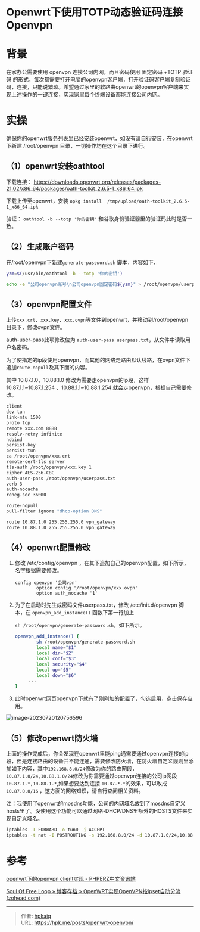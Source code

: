 # Openwrt下使用TOTP动态验证码连接Openvpn


# 背景

在家办公需要使用 openvpn 连接公司内网，而且密码使用  固定密码 +TOTP 验证码 的形式，每次都需要打开电脑的openvpn客户端，打开验证码客户端复制验证码，连接，只能说繁琐。希望通过家里的软路由openwrt的openvpn客户端来实现上述操作的一键连接，实现家里每个终端设备都能连接公司内网。

<!--more-->

# 实操

确保你的openwrt服务列表里已经安装openwrt，如没有请自行安装，在openwrt下新建 /root/openvpn 目录，一切操作均在这个目录下进行。

## （1）openwrt安装oathtool 

下载连接： https://downloads.openwrt.org/releases/packages-21.02/x86_64/packages/oath-toolkit_2.6.5-1_x86_64.ipk

下载上传至openwrt，安装 `opkg install  /tmp/upload/oath-toolkit_2.6.5-1_x86_64.ipk`

验证： `oathtool -b --totp '你的密钥'`  和谷歌身份验证器里的验证码此时是否一致。

## （2）生成账户密码

在/root/openvpn下新建`generate-password.sh` 脚本，内容如下，

```bash
yzm=$(/usr/bin/oathtool -b --totp '你的密钥')

echo -e "公司openvpn账号\n公司openvpn固定密码${yzm}" > /root/openvpn/userpass.txt

```

## （3）openvpn配置文件

上传`xxx.crt`、`xxx.key`、`xxx.ovpn`等文件到openwrt，并移动到/root/openvpn 目录下，修改ovpn文件。

auth-user-pass此项修改位为 `auth-user-pass userpass.txt`，从文件中读取用户名密码。

为了使指定的ip段使用openvpn，而其他的网络走路由默认线路，在ovpn文件下追加`route-nopull`及其下面的内容。

其中 10.87.1.0、10.88.1.0 修改为需要走openvpn的ip段，这样 10.87.1.1~10.87.1.254 、10.88.1.1~10.88.1.254 就会走openvpn，根据自己需要修改。

```bash
client
dev tun
link-mtu 1500
proto tcp
remote xxx.com 8888
resolv-retry infinite
nobind
persist-key
persist-tun
ca /root/openvpn/xxx.crt
remote-cert-tls server
tls-auth /root/openvpn/xxx.key 1
cipher AES-256-CBC
auth-user-pass /root/openvpn/userpass.txt
verb 3
auth-nocache
reneg-sec 36000

route-nopull
pull-filter ignore "dhcp-option DNS"

route 10.87.1.0 255.255.255.0 vpn_gateway
route 10.88.1.0 255.255.255.0 vpn_gateway
```

## （4）openwrt配置修改

1. 修改 /etc/config/openvpn ，在其下追加自己的openvpn配置，如下所示，名字根据需要修改。

   ```
   config openvpn '公司vpn'
           option config '/root/openvpn/xxx.ovpn'
           option auth_nocache '1'
   ```

2. 为了在启动时先生成密码文件userpass.txt，修改 /etc/init.d/openvpn 脚本，在 `openvpn_add_instance()` 函数下第一行加上

    `sh /root/openvpn/generate-password.sh`，如下所示。

   ```bash
   openvpn_add_instance() {
           sh /root/openvpn/generate-password.sh
           local name="$1"
           local dir="$2"
           local conf="$3"
           local security="$4"
           local up="$5"
           local down="$6"
   		...
   }
   ```

3. 此时openwrt网页openvpn下就有了刚刚加的配置了，勾选启用，点击保存应用。

![image-20230720120756596](https://i2.wp.com/telegra.ph/file/0f4dea7f988b1a619fab3.png)

## （5）修改openwrt防火墙

上面的操作完成后，你会发现在openwrt里能ping通需要通过openvpn连接的ip段，但是连接路由的设备并不能连通，需要修改防火墙，在防火墙自定义规则里添加如下内容，其中`192.168.8.0/24`修改为你的路由网段，`10.87.1.0/24,10.88.1.0/24`修改为你需要通过openvpn连接的公司ip网段`10.87.1.*,10.88.1.*`,如果想要达到连接 `10.87.*.*`的效果，可以改成 `10.87.0.0/16` ，这方面的网络知识，请自行查阅相关资料。

注：我使用了openwrt的mosdns功能，公司的内网域名放到了mosdns自定义hosts里了。没使用这个功能可以通过网络-DHCP/DNS里额外的HOSTS文件来实现自定义域名。

```bash
iptables -I FORWARD -o tun0 -j ACCEPT
iptables -t nat -I POSTROUTING -s 192.168.8.0/24 -d 10.87.1.0/24,10.88.1.0/24 -o tun0 -j MASQUERADE
```



# 参考



[openwrt下的openvpn client实现 - PHPERZ中文资讯站](http://www.phperz.com/article/15/1226/177358.html)

[Soul Of Free Loop » 博客存档 » OpenWRT实现OpenVPN按ipset自动分流 (zohead.com)](https://m.zohead.com/archives/openwrt-openvpn-ipset/?wpmp_switcher=true)



---

> 作者: [hpkaiq](https://hpk.me)  
> URL: https://hpk.me/posts/openwrt-openvpn/  

